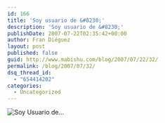 ```yaml
---
id: 166
title: 'Soy usuario de &#8230;'
description: 'Soy usuario de &#8230;'
publishDate: 2007-07-22T02:35:42+00:00
author: Fran Diéguez
layout: post
published: false
guid: http://www.mabishu.com/blog/2007/07/22/32/
permalink: /blog/2007/07/32/
dsq_thread_id:
  - "654414202"
categories:
  - Uncategorized
---
```

<img src="/assets/pubsoyusuariode39864099xk7.png" alt="Soy Usuario de…" />
